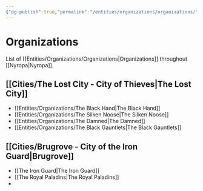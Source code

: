 ```yaml
---
{"dg-publish":true,"permalink":"/entities/organizations/organizations/","tags":["NPC"]}
---
```


# Organizations
List of [[Entities/Organizations/Organizations\|Organizations]] throughout [[Nyropa\|Nyropa]].

## [[Cities/The Lost City - City of Thieves\|The Lost City]]
- [[Entities/Organizations/The Black Hand\|The Black Hand]]
- [[Entities/Organizations/The Silken Noose\|The Silken Noose]]
- [[Entities/Organizations/The Damned\|The Damned]]
- [[Entities/Organizations/The Black Gauntlets\|The Black Gauntlets]]

## [[Cities/Brugrove - City of the Iron Guard\|Brugrove]]
- [[The Iron Guard\|The Iron Guard]]
- [[The Royal Paladins\|The Royal Paladins]]
- 